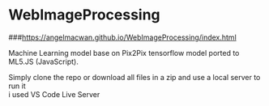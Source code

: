 # WebImageProcessing

###https://angelmacwan.github.io/WebImageProcessing/index.html

Machine Learning model base on Pix2Pix tensorflow model ported to ML5.JS (JavaScript).

Simply clone the repo or download all files in a zip and use a local server to run it <br />
i used VS Code Live Server
